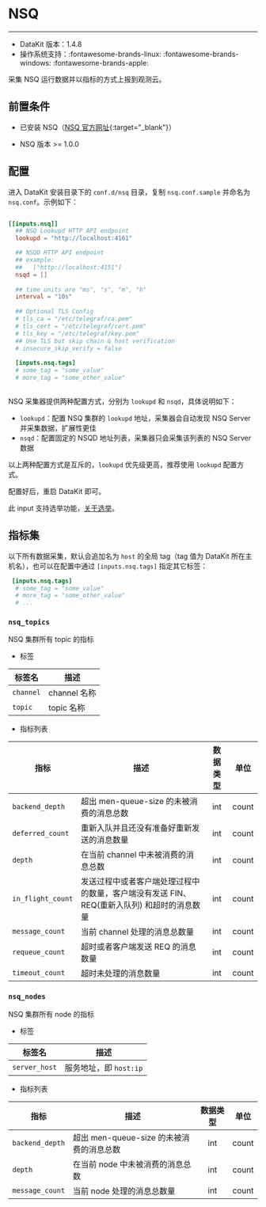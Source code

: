 
# NSQ
---

- DataKit 版本：1.4.8
- 操作系统支持：:fontawesome-brands-linux: :fontawesome-brands-windows: :fontawesome-brands-apple:

采集 NSQ 运行数据并以指标的方式上报到观测云。

## 前置条件

- 已安装 NSQ（[NSQ 官方网址](https://nsq.io/){:target="_blank"}）

- NSQ 版本 >= 1.0.0

## 配置

进入 DataKit 安装目录下的 `conf.d/nsq` 目录，复制 `nsq.conf.sample` 并命名为 `nsq.conf`。示例如下：

```toml

[[inputs.nsq]]
  ## NSQ Lookupd HTTP API endpoint
  lookupd = "http://localhost:4161"

  ## NSQD HTTP API endpoint
  ## example:
  ##   ["http://localhost:4151"]
  nsqd = []
  
  ## time units are "ms", "s", "m", "h"
  interval = "10s"
  
  ## Optional TLS Config
  # tls_ca = "/etc/telegraf/ca.pem"
  # tls_cert = "/etc/telegraf/cert.pem"
  # tls_key = "/etc/telegraf/key.pem"
  ## Use TLS but skip chain & host verification
  # insecure_skip_verify = false
  
  [inputs.nsq.tags]
  # some_tag = "some_value"
  # more_tag = "some_other_value"
 
```

NSQ 采集器提供两种配置方式，分别为 `lookupd` 和 `nsqd`，具体说明如下：

- `lookupd`：配置 NSQ 集群的 `lookupd` 地址，采集器会自动发现 NSQ Server 并采集数据，扩展性更佳
- `nsqd`：配置固定的 NSQD 地址列表，采集器只会采集该列表的 NSQ Server 数据

以上两种配置方式是互斥的，`lookupd` 优先级更高，推荐使用 `lookupd` 配置方式。

配置好后，重启 DataKit 即可。

此 input 支持选举功能，[关于选举](../datakit/election.md)。

## 指标集

以下所有数据采集，默认会追加名为 `host` 的全局 tag（tag 值为 DataKit 所在主机名），也可以在配置中通过 `[inputs.nsq.tags]` 指定其它标签：

``` toml
 [inputs.nsq.tags]
  # some_tag = "some_value"
  # more_tag = "some_other_value"
  # ...
```



### `nsq_topics`

NSQ 集群所有 topic 的指标

-  标签


| 标签名 | 描述    |
|  ----  | --------|
|`channel`|channel 名称|
|`topic`|topic 名称|

- 指标列表


| 指标 | 描述| 数据类型 | 单位   |
| ---- |---- | :---:    | :----: |
|`backend_depth`|超出 men-queue-size 的未被消费的消息总数|int|count|
|`deferred_count`|重新入队并且还没有准备好重新发送的消息数量|int|count|
|`depth`|在当前 channel 中未被消费的消息总数|int|count|
|`in_flight_count`|发送过程中或者客户端处理过程中的数量，客户端没有发送 FIN、REQ(重新入队列) 和超时的消息数量|int|count|
|`message_count`|当前 channel 处理的消息总数量|int|count|
|`requeue_count`|超时或者客户端发送 REQ 的消息数量|int|count|
|`timeout_count`|超时未处理的消息数量|int|count|



### `nsq_nodes`

NSQ 集群所有 node 的指标

-  标签


| 标签名 | 描述    |
|  ----  | --------|
|`server_host`|服务地址，即 `host:ip`|

- 指标列表


| 指标 | 描述| 数据类型 | 单位   |
| ---- |---- | :---:    | :----: |
|`backend_depth`|超出 men-queue-size 的未被消费的消息总数|int|count|
|`depth`|在当前 node 中未被消费的消息总数|int|count|
|`message_count`|当前 node 处理的消息总数量|int|count|

 
